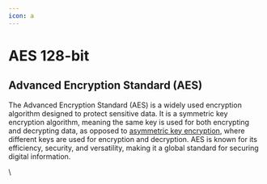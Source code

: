 ```yaml
---
icon: a
---
```


# AES 128-bit

## Advanced Encryption Standard (AES)

The Advanced Encryption Standard (AES) is a widely used encryption algorithm designed to protect sensitive data. It is a symmetric key encryption algorithm, meaning the same key is used for both encrypting and decrypting data, as opposed to [asymmetric key encryption](https://www.portnox.com/cybersecurity-101/what-is-public-key-encryption/), where different keys are used for encryption and decryption. AES is known for its efficiency, security, and versatility, making it a global standard for securing digital information.

\
